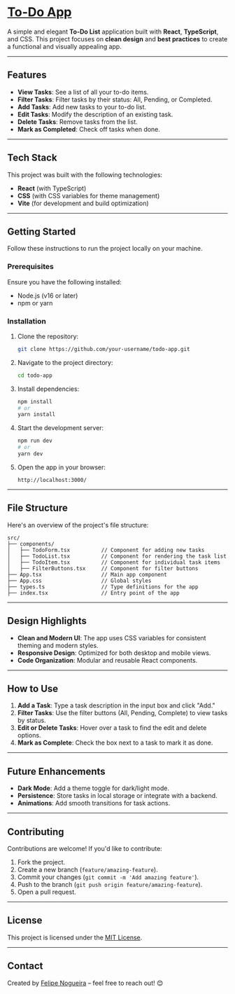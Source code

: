 # [To-Do App](https://task-list-assignment.vercel.app/)

A simple and elegant **To-Do List** application built with **React**, **TypeScript**, and CSS. This project focuses on **clean design** and **best practices** to create a functional and visually appealing app.

---

## Features

- **View Tasks**: See a list of all your to-do items.
- **Filter Tasks**: Filter tasks by their status: All, Pending, or Completed.
- **Add Tasks**: Add new tasks to your to-do list.
- **Edit Tasks**: Modify the description of an existing task.
- **Delete Tasks**: Remove tasks from the list.
- **Mark as Completed**: Check off tasks when done.


---

## Tech Stack

This project was built with the following technologies:

- **React** (with TypeScript)
- **CSS** (with CSS variables for theme management)
- **Vite** (for development and build optimization)

---

## Getting Started

Follow these instructions to run the project locally on your machine.

### Prerequisites
Ensure you have the following installed:
- Node.js (v16 or later)
- npm or yarn

### Installation

1. Clone the repository:
   ```bash
   git clone https://github.com/your-username/todo-app.git
   ```

2. Navigate to the project directory:
   ```bash
   cd todo-app
   ```

3. Install dependencies:
   ```bash
   npm install
   # or
   yarn install
   ```

4. Start the development server:
   ```bash
   npm run dev
   # or
   yarn dev
   ```

5. Open the app in your browser:
    ```
    http://localhost:3000/
   ```

---

## File Structure

Here's an overview of the project's file structure:

```
src/
├── components/
│   ├── TodoForm.tsx          // Component for adding new tasks
│   ├── TodoList.tsx          // Component for rendering the task list
│   ├── TodoItem.tsx          // Component for individual task items
│   ├── FilterButtons.tsx     // Component for filter buttons
├── App.tsx                   // Main app component
├── App.css                   // Global styles
├── types.ts                  // Type definitions for the app
├── index.tsx                 // Entry point of the app
```

---

## Design Highlights

- **Clean and Modern UI**: The app uses CSS variables for consistent theming and modern styles.
- **Responsive Design**: Optimized for both desktop and mobile views.
- **Code Organization**: Modular and reusable React components.

---

## How to Use

1. **Add a Task**: Type a task description in the input box and click "Add."
2. **Filter Tasks**: Use the filter buttons (All, Pending, Complete) to view tasks by status.
3. **Edit or Delete Tasks**: Hover over a task to find the edit and delete options.
4. **Mark as Complete**: Check the box next to a task to mark it as done.

---

## Future Enhancements

- **Dark Mode**: Add a theme toggle for dark/light mode.
- **Persistence**: Store tasks in local storage or integrate with a backend.
- **Animations**: Add smooth transitions for task actions.

---

## Contributing

Contributions are welcome! If you'd like to contribute:
1. Fork the project.
2. Create a new branch (`feature/amazing-feature`).
3. Commit your changes (`git commit -m 'Add amazing feature'`).
4. Push to the branch (`git push origin feature/amazing-feature`).
5. Open a pull request.

---

## License

This project is licensed under the [MIT License](LICENSE).

---

## Contact

Created by [Felipe Nogueira](https://github.com/felipefn15) – feel free to reach out! 😊
